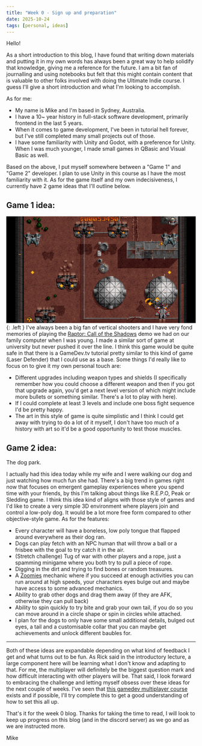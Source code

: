 ```yaml
---
title: "Week 0 - Sign up and preparation"
date: 2025-10-24
tags: [personal, ideas]
---
```


Hello!

As a short introduction to this blog, I have found that writing down materials and putting it in my own words has always been a great way to help solidify that knowledge, giving me a reference for the future. I am a bit fan of journalling and using notebooks but felt that this might contain content that is valuable to other folks involved with doing the Ultimate Indie course. I guess I'll give a short introduction and what I'm looking to accomplish.

As for me:
- My name is Mike and I'm based in Sydney, Australia.
- I have a 10~ year history in full-stack software development, primarily frontend in the last 5 years.
- When it comes to game development, I've been in tutorial hell forever, but I've still completed many small projects out of those.
- I have some familiarity with Unity and Godot, with a preference for Unity. When I was much younger, I made small games in QBasic and Visual Basic as well.

Based on the above, I put myself somewhere between a "Game 1" and "Game 2" developer. I plan to use Unity in this course as I have the most familiarity with it. As for the game itself and my own indecisiveness, I currently have 2 game ideas that I'll outline below.

## Game 1 idea:
![Desktop View](/assets/img/raptor-gameplay.jpg){: .left }
I've always been a big fan of vertical shooters and I have very fond memories of playing the [Raptor: Call of the Shadows](https://en.wikipedia.org/wiki/Raptor:_Call_of_the_Shadows) demo we had on our family computer when I was young. I made a similar sort of game at university but never pushed it over the line. I think this game would be quite safe in that there is a GameDev.tv tutorial pretty similar to this kind of game (Laser Defender) that I could use as a base. Some things I'd really like to focus on to give it my own personal touch are:
- Different upgrades including weapon types and shields (I specifically remember how you could choose a different weapon and then if you got that upgrade again, you'd get a next level version of which might include more bullets or something similar. There's a lot to play with here).
- If I could complete at least 3 levels and include one boss fight sequence I'd be pretty happy.
- The art in this style of game is quite simplistic and I think I could get away with trying to do a lot of it myself, I don't have too much of a history with art so it'd be a good opportunity to test those muscles.

## Game 2 idea:
The dog park.

I actually had this idea today while my wife and I were walking our dog and just watching how much fun she had. There's a big trend in games right now that focuses on emergent gameplay experiences where you spend time with your friends, by this I'm talking about things like R.E.P.O, Peak or Sledding game. I think this idea kind of aligns with those style of games and I'd like to create a very simple 3D environment where players join and control a low-poly dog. It would be a lot more free form compared to other objective-style game. As for the features:
- Every character will have a boneless, low poly tongue that flapped around everywhere as their dog ran.
- Dogs can play fetch with an NPC human that will throw a ball or a frisbee with the goal to try catch it in the air.
- (Stretch challenge) Tug of war with other players and a rope, just a spamming minigame where you both try to pull a piece of rope.
- Digging in the dirt and trying to find bones or random treasures.
- A [Zoomies](https://en.wikipedia.org/wiki/Frenetic_random_activity_periods) mechanic where if you succeed at enough activities you can run around at high speeds, your characters eyes bulge out and maybe have access to some advanced mechanics.
- Ability to grab other dogs and drag them away (if they are AFK, otherwise they can pull back)
- Ability to spin quickly to try bite and grab your own tail, if you do so you can move around in a circle shape or spin in circles while attached.
- I plan for the dogs to only have some small additional details, bulged out eyes, a tail and a customisable collar that you can maybe get achievements and unlock different baubles for.

---

Both of these ideas are expandable depending on what kind of feedback I get and what turns out to be fun. As Rick said in the introductory lecture, a large component here will be learning what I don't know and adapting to that. For me, the multiplayer will definitely be the biggest question mark and how difficult interacting with other players will be. That said, I look forward to embracing the challenge and letting myself obsess over these ideas for the next couple of weeks. I've seen that [this gamedev multiplayer course](https://gamedev.tv/courses/unity-multiplayer-netcode) exists and if possible, I'll try complete this to get a good understanding of how to set this all up.

That's it for the week 0 blog. Thanks for taking the time to read, I will look to keep up progress on this blog (and in the discord server) as we go and as we are instructed more.

Mike
